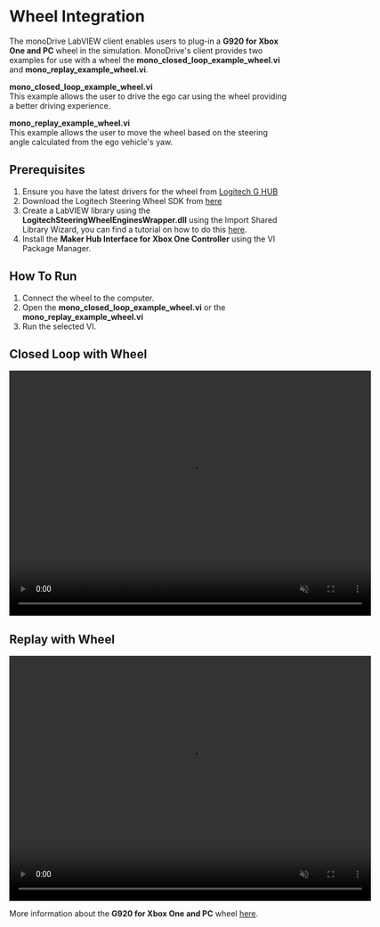 # Wheel Integration
The monoDrive LabVIEW client enables users to plug-in a **G920 for Xbox One and PC**  wheel in the simulation. MonoDrive's client provides two examples for use with a wheel the **mono_closed_loop_example_wheel.vi** and **mono_replay_example_wheel.vi**.

**mono_closed_loop_example_wheel.vi**   
This example allows the user to drive the ego car using the wheel providing a better driving experience.

**mono_replay_example_wheel.vi**   
This example allows the user to move the wheel based on the steering angle calculated from the ego vehicle's yaw.

## Prerequisites
1. Ensure you have the latest drivers for the wheel from [Logitech G HUB](https://www.logitechg.com/en-us/innovation/g-hub.html)
1. Download the Logitech Steering Wheel SDK from [here](https://www.logitechg.com/en-us/innovation/developer-lab.html)
1. Create a LabVIEW library using the **LogitechSteeringWheelEnginesWrapper.dll** using the Import Shared Library Wizard, you can find a tutorial on how to do this [here](http://zone.ni.com/reference/en-XX/help/371361R-01/lvhowto/example_import_shared_library/).
1. Install the **Maker Hub Interface for Xbox One Controller** using the VI Package Manager.

## How To Run
1. Connect the wheel to the computer. 
1. Open the **mono_closed_loop_example_wheel.vi** or the **mono_replay_example_wheel.vi** 
1. Run the selected VI.

## Closed Loop with Wheel 
<div class="img_container">
  <video width=650px height=440px muted controls autoplay loop>
    <source src="http://cdn.monodrive.io/readthedocs/closed-loop.mp4" type="video/mp4">
  </video>
</div>


## Replay with Wheel
<div class="img_container">
  <video width=650px height=440px muted controls autoplay loop>
    <source src="http://cdn.monodrive.io/readthedocs/replay.mp4" type="video/mp4">
  </video>
</div>


More information about the **G920 for Xbox One and PC** wheel [here](https://www.logitechg.com/en-us/products/driving/driving-force-racing-wheel.html).
<p>&nbsp;</p>
